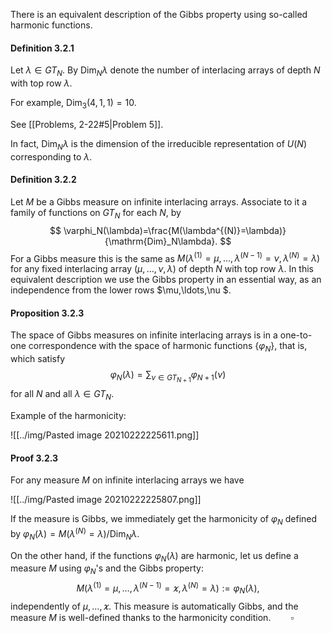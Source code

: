 There is an equivalent description of the Gibbs property using so-called harmonic functions. 

#### Definition 3.2.1

Let $\lambda\in GT_N$. By $\mathrm{Dim}_N\lambda$ denote the number of interlacing arrays of depth $N$ with top row $\lambda$. 

For example, $\mathrm{Dim}_3(4,1,1)=10$.

See [[Problems, 2-22#5|Problem 5]].

In fact, $\mathrm{Dim}_N\lambda$ is the dimension of the irreducible representation of $U(N)$ corresponding to $\lambda$.

#### Definition 3.2.2

Let $M$ be a Gibbs measure on infinite interlacing arrays. Associate to it a family of functions on $GT_N$ for each $N$, by
$$
\varphi_N(\lambda)=\frac{M(\lambda^{(N)}=\lambda)}{\mathrm{Dim}_N\lambda}.
$$
For a Gibbs measure this is the same as $M(\lambda^{(1)}=\mu,\ldots,\lambda^{(N-1)}=\nu,\lambda^{(N)}=\lambda )$ for any fixed interlacing array $(\mu,\ldots,\nu,\lambda )$ of depth $N$ with top row $\lambda$. In this equivalent description we use the Gibbs property in an essential way, as an independence from the lower rows $\mu,\ldots,\nu $.

#### Proposition 3.2.3

The space of Gibbs measures on infinite interlacing arrays is in a one-to-one correspondence with the space of harmonic functions $\left\{ \varphi_N \right\}$, that is, which satisfy
$$
\varphi_N(\lambda)=\sum_{\nu\in GT_{N+1}}\varphi_{N+1}(\nu)
$$
for all $N$ and all $\lambda\in GT_N$.

Example of the harmonicity:

![[../img/Pasted image 20210222225611.png]]

#### Proof 3.2.3

For any measure $M$ on infinite interlacing arrays we have

![[../img/Pasted image 20210222225807.png]]

If the measure is Gibbs, we immediately get the harmonicity of $\varphi_N$ defined by $\varphi_N(\lambda)=M(\lambda^{(N)}=\lambda)/\mathrm{Dim}_N\lambda$.

On the other hand, if the functions $\varphi_N(\lambda)$ are harmonic, let us define a measure $M$ using $\varphi_N$'s and the Gibbs property:
$$
M(\lambda^{(1)}=\mu,\ldots,\lambda^{(N-1)}=\varkappa,\lambda^{(N)}=\lambda ):=\varphi_N(\lambda),
$$
independently of $\mu,\ldots,\varkappa$. This measure is automatically Gibbs, and the measure $M$ is well-defined thanks to the harmonicity condition.$\qquad \square$

